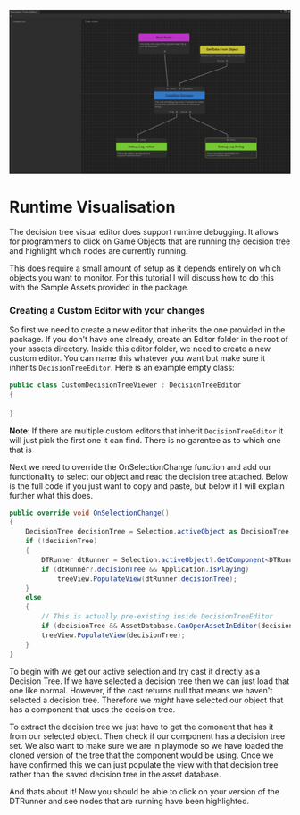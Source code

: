 ![banner](Resources/RuntimeVisualisation.png)
# Runtime Visualisation
The decision tree visual editor does support runtime debugging. It allows for programmers to click on Game Objects that are running the decision tree and highlight which nodes are currently running.

This does require a small amount of setup as it depends entirely on which objects you want to monitor. For this tutorial I will discuss how to do this with the Sample Assets provided in the package.

### Creating a Custom Editor with your changes
So first we need to create a new editor that inherits the one provided in the package. If you don't have one already, create an Editor folder in the root of your assets directory.
Inside this editor folder, we need to create a new custom editor. You can name this whatever you want but make sure it inherits `DecisionTreeEditor`. Here is an example empty class:

```c#
public class CustomDecisionTreeViewer : DecisionTreeEditor
{

}
```
**Note**: If there are multiple custom editors that inherit `DecisionTreeEditor` it will just pick the first one it can find. There is no garentee as to which one that is

Next we need to override the OnSelectionChange function and add our functionality to select our object and read the decision tree attached. Below is the full code if you just want to copy and paste, but below it I will explain further what this does.

```c#
public override void OnSelectionChange()
{
    DecisionTree decisionTree = Selection.activeObject as DecisionTree;
    if (!decisionTree)
    {
        DTRunner dtRunner = Selection.activeObject?.GetComponent<DTRunner>();
        if (dtRunner?.decisionTree && Application.isPlaying)
            treeView.PopulateView(dtRunner.decisionTree);
    }
    else
    {
        // This is actually pre-existing inside DecisionTreeEditor
        if (decisionTree && AssetDatabase.CanOpenAssetInEditor(decisionTree.GetInstanceID()))
        treeView.PopulateView(decisionTree);
    }
}
```

To begin with we get our active selection and try cast it directly as a Decision Tree. If we have selected a decision tree then we can just load that one like normal. However, if the cast returns null that means we haven't selected a decision tree. Therefore we *might* have selected our object that has a component that uses the decision tree.

To extract the decision tree we just have to get the comonent that has it from our selected object. Then check if our component has a decision tree set. We also want to make sure we are in playmode so we have loaded the cloned version of the tree that the component would be using. Once we have confirmed this we can just populate the view with that decision tree rather than the saved decision tree in the asset database.

And thats about it! Now you should be able to click on your version of the DTRunner and see nodes that are running have been highlighted.